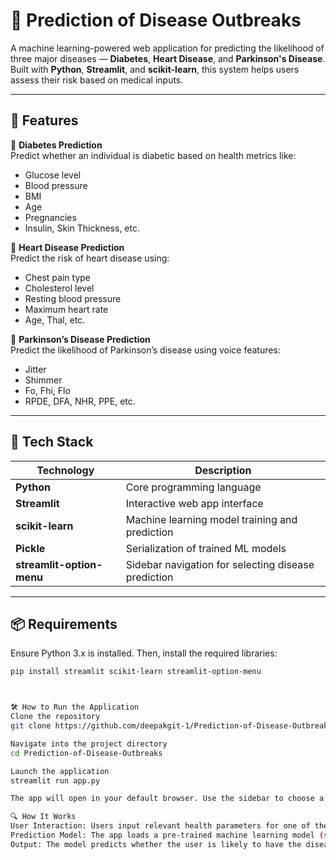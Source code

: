 # 🧠 Prediction of Disease Outbreaks

A machine learning-powered web application for predicting the likelihood of three major diseases — **Diabetes**, **Heart Disease**, and **Parkinson's Disease**. Built with **Python**, **Streamlit**, and **scikit-learn**, this system helps users assess their risk based on medical inputs.

---

## 🚀 Features

🔹 **Diabetes Prediction**  
Predict whether an individual is diabetic based on health metrics like:
- Glucose level
- Blood pressure
- BMI
- Age
- Pregnancies
- Insulin, Skin Thickness, etc.

🔹 **Heart Disease Prediction**  
Predict the risk of heart disease using:
- Chest pain type
- Cholesterol level
- Resting blood pressure
- Maximum heart rate
- Age, Thal, etc.

🔹 **Parkinson’s Disease Prediction**  
Predict the likelihood of Parkinson’s disease using voice features:
- Jitter
- Shimmer
- Fo, Fhi, Flo
- RPDE, DFA, NHR, PPE, etc.

---

## 🧰 Tech Stack

| Technology | Description |
|------------|-------------|
| **Python** | Core programming language |
| **Streamlit** | Interactive web app interface |
| **scikit-learn** | Machine learning model training and prediction |
| **Pickle** | Serialization of trained ML models |
| **streamlit-option-menu** | Sidebar navigation for selecting disease prediction |

---

## 📦 Requirements

Ensure Python 3.x is installed. Then, install the required libraries:

```bash
pip install streamlit scikit-learn streamlit-option-menu



🛠️ How to Run the Application
Clone the repository
git clone https://github.com/deepakgit-1/Prediction-of-Disease-Outbreaks.git

Navigate into the project directory
cd Prediction-of-Disease-Outbreaks

Launch the application
streamlit run app.py

The app will open in your default browser. Use the sidebar to choose a disease, fill out the required form fields, and get instant predictions.

🔍 How It Works
User Interaction: Users input relevant health parameters for one of the three diseases.
Prediction Model: The app loads a pre-trained machine learning model (stored as .sav files).
Output: The model predicts whether the user is likely to have the disease, displaying a success message with the result.
